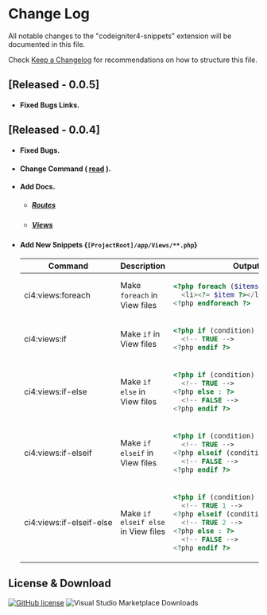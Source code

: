 # Change Log

All notable changes to the "codeigniter4-snippets" extension will be documented in this file.

Check [Keep a Changelog](https://github.com/adereksisusanto/codeigniter4-snippets/releases/tag/0.0.5) for recommendations on how to structure this file.

## [Released - 0.0.5]

- #### Fixed Bugs Links.

## [Released - 0.0.4]

- #### Fixed Bugs.
- #### Change Command ( [read](https://github.com/adereksisusanto/codeigniter4-snippets/blob/main/docs/CHANGE.md) ).
- #### Add Docs.
  - ##### [Routes](hhttps://github.com/adereksisusanto/codeigniter4-snippets/blob/main/docs/ROUTES.md)
  - ##### [Views](https://github.com/adereksisusanto/codeigniter4-snippets/blob/main/docs/VIEWS.md)
- #### Add New Snippets {`[ProjectRoot]/app/Views/**.php`}

  <table>
  <thead>
    <tr>
    <th align="center">Command</th>
    <th align="center">Description</th>
    <th align="center">Output</th>
    </tr>
  </thead>
  <tbody>
    <tr>
    <td nowrap>ci4:views:foreach</td>
    <td>Make <code>foreach</code> in View files</td>
    <td>

  ```php
  <?php foreach ($items as $item) : ?>
    <li><?= $item ?></li>
  <?php endforeach ?>
  ```

    </td>
    </tr>
    <!--  -->
    <tr>
    <td nowrap>ci4:views:if</td>
    <td>Make <code>if</code> in View files</td>
    <td>

  ```php
  <?php if (condition) : ?>
    <!-- TRUE -->
  <?php endif ?>
  ```

    </td>
    </tr>
    <!--  -->
    <tr>
    <td nowrap>ci4:views:if-else</td>
    <td>Make <code>if else</code> in View files</td>
    <td>

  ```php
  <?php if (condition) : ?>
    <!-- TRUE -->
  <?php else : ?>
    <!-- FALSE -->
  <?php endif ?>
  ```

    </td>
    </tr>
    <!--  -->
    <tr>
    <td nowrap>ci4:views:if-elseif</td>
    <td>Make <code>if elseif</code> in View files</td>
    <td>

  ```php
  <?php if (condition) : ?>
    <!-- TRUE -->
  <?php elseif (condition) : ?>
    <!-- FALSE -->
  <?php endif ?>
  ```

    </td>
    </tr>
    <!--  -->
    <tr>
    <td nowrap>ci4:views:if-elseif-else</td>
    <td>Make <code>if elseif else</code> in View files</td>
    <td>

  ```php
  <?php if (condition) : ?>
    <!-- TRUE 1 -->
  <?php elseif (condition) : ?>
    <!-- TRUE 2 -->
  <?php else : ?>
    <!-- FALSE -->
  <?php endif ?>
  ```

    </td>
    </tr>
  </tbody>
  </table>

## License & Download

[![GitHub license](https://img.shields.io/github/license/adereksisusanto/codeigniter4-snippets.svg)](https://github.com/adereksisusanto/codeigniter4-snippets) ![Visual Studio Marketplace Downloads](https://img.shields.io/visual-studio-marketplace/d/adereksisusanto.codeigniter4-snippets)
